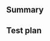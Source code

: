 <!-- Thanks for submitting a pull request! We appreciate you spending the time to work on these changes. Please follow the template so that the reviewers can easily understand what the code changes affect. -->

## Summary

<!-- Explain the motivation for this PR. Include "Fixes #<number>" if applicable. -->

## Test plan

<!-- Provide instructions or files for testing the changes, especially if special setup is required. -->
